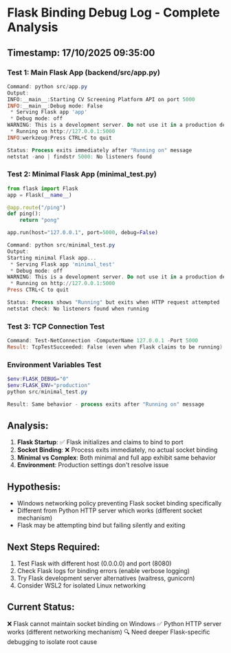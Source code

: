 # Flask Binding Debug Log - Complete Analysis

## Timestamp: 17/10/2025 09:35:00

### Test 1: Main Flask App (backend/src/app.py)
```powershell
Command: python src/app.py
Output:
INFO:__main__:Starting CV Screening Platform API on port 5000
INFO:__main__:Debug mode: False
 * Serving Flask app 'app'
 * Debug mode: off
WARNING: This is a development server. Do not use it in a production deployment. Use a production WSGI server instead.
 * Running on http://127.0.0.1:5000
INFO:werkzeug:Press CTRL+C to quit

Status: Process exits immediately after "Running on" message
netstat -ano | findstr 5000: No listeners found
```

### Test 2: Minimal Flask App (minimal_test.py)
```python
from flask import Flask
app = Flask(__name__)

@app.route("/ping")
def ping():
    return "pong"

app.run(host="127.0.0.1", port=5000, debug=False)
```

```powershell
Command: python src/minimal_test.py
Output:
Starting minimal Flask app...
 * Serving Flask app 'minimal_test'
 * Debug mode: off
WARNING: This is a development server. Do not use it in a production deployment. Use a production WSGI server instead.
 * Running on http://127.0.0.1:5000
Press CTRL+C to quit

Status: Process shows "Running" but exits when HTTP request attempted
netstat check: No listeners found when running
```

### Test 3: TCP Connection Test
```powershell
Command: Test-NetConnection -ComputerName 127.0.0.1 -Port 5000
Result: TcpTestSucceeded: False (even when Flask claims to be running)
```

### Environment Variables Test
```powershell
$env:FLASK_DEBUG="0"
$env:FLASK_ENV="production"
python src/minimal_test.py

Result: Same behavior - process exits after "Running on" message
```

## Analysis:
1. **Flask Startup**: ✅ Flask initializes and claims to bind to port
2. **Socket Binding**: ❌ Process exits immediately, no actual socket binding
3. **Minimal vs Complex**: Both minimal and full app exhibit same behavior
4. **Environment**: Production settings don't resolve issue

## Hypothesis:
- Windows networking policy preventing Flask socket binding specifically
- Different from Python HTTP server which works (different socket mechanism)
- Flask may be attempting bind but failing silently and exiting

## Next Steps Required:
1. Test Flask with different host (0.0.0.0) and port (8080)
2. Check Flask logs for binding errors (enable verbose logging)
3. Try Flask development server alternatives (waitress, gunicorn)
4. Consider WSL2 for isolated Linux networking

## Current Status:
❌ Flask cannot maintain socket binding on Windows 
✅ Python HTTP server works (different networking mechanism)
🔍 Need deeper Flask-specific debugging to isolate root cause